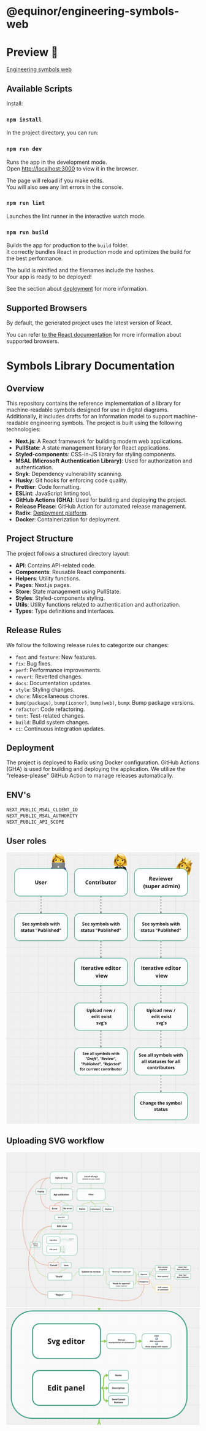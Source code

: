 # @equinor/engineering-symbols-web

# Preview 🧸

[Engineering symbols web](https://engineering-symbols.equinor.com/)

## Available Scripts

Install:

### `npm install`

In the project directory, you can run:

### `npm run dev`

Runs the app in the development mode.<br>
Open [http://localhost:3000](http://localhost:3000) to view it in the browser.

The page will reload if you make edits.<br>
You will also see any lint errors in the console.

### `npm run lint`

Launches the lint runner in the interactive watch mode.<br>

### `npm run build`

Builds the app for production to the `build` folder.<br>
It correctly bundles React in production mode and optimizes the build for the best performance.

The build is minified and the filenames include the hashes.<br>
Your app is ready to be deployed!

See the section about [deployment](#deployment) for more information.

## Supported Browsers

By default, the generated project uses the latest version of React.

You can refer [to the React documentation](https://reactjs.org/docs/react-dom.html#browser-support) for more information about supported browsers.

# Symbols Library Documentation

## Overview

This repository contains the reference implementation of a library for machine-readable symbols designed for use in digital diagrams. Additionally, it includes drafts for an information model to support machine-readable engineering symbols. The project is built using the following technologies:

-   **Next.js**: A React framework for building modern web applications.
-   **PullState**: A state management library for React applications.
-   **Styled-components**: CSS-in-JS library for styling components.
-   **MSAL (Microsoft Authentication Library)**: Used for authorization and authentication.
-   **Snyk**: Dependency vulnerability scanning.
-   **Husky**: Git hooks for enforcing code quality.
-   **Prettier**: Code formatting.
-   **ESLint**: JavaScript linting tool.
-   **GitHub Actions (GHA)**: Used for building and deploying the project.
-   **Release Please**: GitHub Action for automated release management.
-   **Radix**: [Deployment platform](https://console.radix.equinor.com/applications/engineering-symbols/envs).
-   **Docker**: Containerization for deployment.

## Project Structure

The project follows a structured directory layout:

-   **API**: Contains API-related code.
-   **Components**: Reusable React components.
-   **Helpers**: Utility functions.
-   **Pages**: Next.js pages.
-   **Store**: State management using PullState.
-   **Styles**: Styled-components styling.
-   **Utils**: Utility functions related to authentication and authorization.
-   **Types**: Type definitions and interfaces.

## Release Rules

We follow the following release rules to categorize our changes:

-   `feat` and `feature`: New features.
-   `fix`: Bug fixes.
-   `perf`: Performance improvements.
-   `revert`: Reverted changes.
-   `docs`: Documentation updates.
-   `style`: Styling changes.
-   `chore`: Miscellaneous chores.
-   `bump(package)`, `bump(iconor)`, `bump(web)`, `bump`: Bump package versions.
-   `refactor`: Code refactoring.
-   `test`: Test-related changes.
-   `build`: Build system changes.
-   `ci`: Continuous integration updates.

## Deployment

The project is deployed to Radix using Docker configuration. GitHub Actions (GHA) is used for building and deploying the application. We utilize the "release-please" GitHub Action to manage releases automatically.

## ENV's

```
NEXT_PUBLIC_MSAL_CLIENT_ID
NEXT_PUBLIC_MSAL_AUTHORITY
NEXT_PUBLIC_API_SCOPE
```

## User roles

![User roles](./images/user_roles.png 'User roles')

## Uploading SVG workflow

![Uploading SVG workflow](./images/uploading-svg-workflow.png 'SVG workflow')
![Uploading SVG workflow](./images/uploading-svg-workflow_2.png 'SVG workflow')
